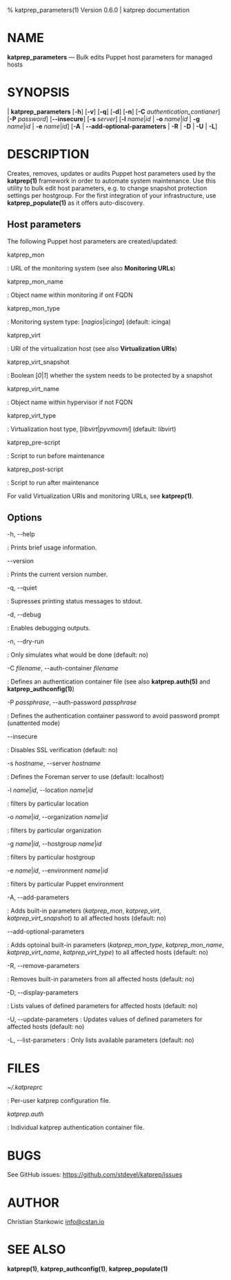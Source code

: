 % katprep_parameters(1) Version 0.6.0 | katprep documentation

# NAME

**katprep_parameters** — Bulk edits Puppet host parameters for managed hosts

# SYNOPSIS

| **katprep_parameters** \[**-h**] \[**-v**] \[**-q**] \[**-d**] \[**-n**] \[**-C** _authentication\_contianer_] \[**-P** _password_] \[**--insecure**] \[**-s** _server_] \[**-l** _name_|_id_ | **-o** _name_|_id_ | **-g** _name_|_id_ | **-e** _name_|_id_] \[**-A** | **--add-optional-parameters** | **-R** | **-D** | **-U** | **-L**]

# DESCRIPTION

Creates, removes, updates or audits Puppet host parameters used by the **katprep(1)** framework in order to automate system maintenance.
Use this utility to bulk edit host parameters, e.g. to change snapshot protection settings per hostgroup. For the first integration of your infrastructure, use **katprep_populate(1)** as it offers auto-discovery.

## Host parameters

The following Puppet host parameters are created/updated:

katprep_mon

:   URL of the monitoring system (see also **Monitoring URLs**)

katprep_mon_name

:   Object name within monitoring if ont FQDN

katprep_mon_type

:   Monitoring system type: \[_nagios_|_icinga_] (default: icinga)

katprep_virt

:   URI of the virtualization host (see also **Virtualization URIs**)

katprep_virt_snapshot

:   Boolean \[_0_|_1_] whether the system needs to be protected by a snapshot

katprep_virt_name

:   Object name within hypervisor if not FQDN

katprep_virt_type

:   Virtualization host type, \[_libvirt_|_pyvmovmi_] (default: libvirt)

katprep_pre-script

:   Script to run before maintenance

katprep_post-script

:   Script to run after maintenance

For valid Virtualization URIs and monitoring URLs, see **katprep(1)**.

## Options

-h, --help

:   Prints brief usage information.

--version

:   Prints the current version number.

-q, --quiet

:   Supresses printing status messages to stdout.

-d, --debug

:   Enables debugging outputs.

-n, --dry-run

:   Only simulates what would be done (default: no)

-C _filename_, --auth-container _filename_

:   Defines an authentication container file (see also **katprep.auth(5)** and **katprep_authconfig(1)**)

-P _passphrase_, --auth-password _passphrase_

:   Defines the authentication container password to avoid password prompt (unattented mode)

--insecure

:   Disables SSL verification (default: no)

-s _hostname_, --server _hostname_

:   Defines the Foreman server to use (default: localhost)

-l _name_|_id_, --location _name_|_id_

:   filters by particular location

-o _name_|_id_, --organization _name_|_id_

:   filters by particular organization

-g _name_|_id_, --hostgroup _name_|_id_

:   filters by particular hostgroup

-e _name_|_id_, --environment _name_|_id_

:   filters by particular Puppet environment

-A, --add-parameters

:   Adds built-in parameters (_katprep\_mon_, _katprep\_virt_, _katprep\_virt\_snapshot_) to all affected hosts (default: no)

--add-optional-parameters

:   Adds optoinal built-in parameters (_katprep\_mon\_type_, _katprep\_mon\_name_, _katprep\_virt\_name_, _katprep\_virt\_type_) to all affected hosts (default: no)

-R, --remove-parameters

:   Removes built-in parameters from all affected hosts (default: no)

-D, --display-parameters

:   Lists values of defined parameters for affected hosts (default: no)

-U, --update-parameters
:   Updates values of defined parameters for affected hosts (default: no)

-L, --list-parameters
:   Only lists available parameters (default: no)

# FILES

*~/.katpreprc*

:   Per-user katprep configuration file.

*katprep.auth*

:   Individual katprep authentication container file.

# BUGS

See GitHub issues: <https://github.com/stdevel/katprep/issues>

# AUTHOR

Christian Stankowic <info@cstan.io>

# SEE ALSO

**katprep(1)**, **katprep_authconfig(1)**, **katprep_populate(1)**
